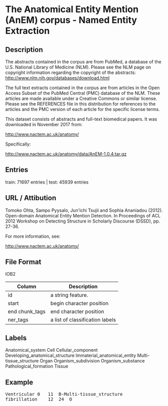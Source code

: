 # The Anatomical Entity Mention (AnEM) corpus - Named Entity Extraction
## Description
The abstracts contained in the corpus are from PubMed, a database of
the U.S. National Library of Medicine (NLM). Please see the NLM page
on copyright information regarding the copyright of the abstracts:
http://www.nlm.nih.gov/databases/download.html

The full text extracts contained in the corpus are from articles in
the Open Access Subset of the PubMed Central (PMC) database of the
NLM. These articles are made available under a Creative Commons or
similar license. Please see the REFERENCES file in this distribution
for references to the articles and the PMC version of each article for
the specific license terms.

This dataset consists of abstracts and full-text biomedical papers.
It was downloaded in November 2017 from:

http://www.nactem.ac.uk/anatomy/

Specifically:

http://www.nactem.ac.uk/anatomy/data/AnEM-1.0.4.tar.gz


## Entries
train: 71697 entries  | test:  45939 entries

## URL / Attibution

Tomoko Ohta, Sampo Pyysalo, Jun'ichi Tsujii and Sophia Ananiadou (2012).
Open-domain Anatomical Entity Mention Detection. In Proceedings of ACL 2012
Workshop on Detecting Structure in Scholarly Discourse (DSSD), pp. 27-36.

For more information, see:

http://www.nactem.ac.uk/anatomy/

## File Format
IOB2 

| Column | Description        |
| ----- | ------------------ |
|id | a string feature. |
| start | begin character position |
| end chunk_tags| end character position|
|ner_tags| a list of classification labels|

## Labels

Anatomical_system
Cell
Cellular_component
Developing_anatomical_structure
Immaterial_anatomical_entity
Multi-tissue_structure
Organ
Organism_subdivision
Organism_substance
Pathological_formation
Tissue


## Example
<pre>
Ventricular	0	11	B-Multi-tissue_structure
fibrillation	12	24	O
</pre>